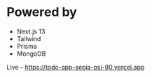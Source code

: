 # Powered by
 * Next.js 13
 * Tailwind
 * Prisma
 * MongoDB

Live - https://todo-app-sepia-psi-90.vercel.app
